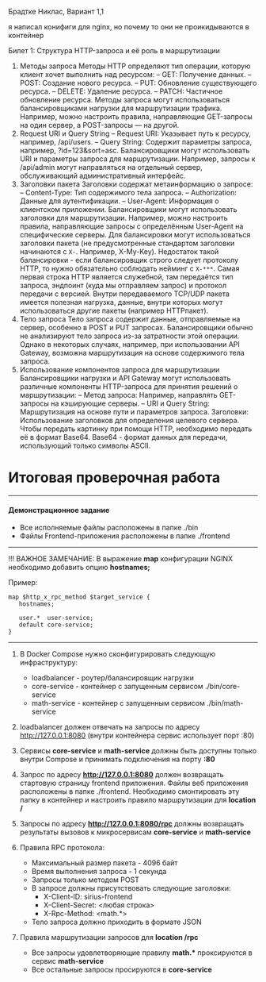 Брадтке Никлас, Вариант 1,1

 я написал конифиги для nginx, но почему то они не проикидываются в контейнер

Билет 1: Структура HTTP-запроса и её
роль в маршрутизации
1. Методы запроса
Методы HTTP определяют тип операции, которую клиент хочет выполнить над ресурсом:
– GET: Получение данных.
– POST: Создание нового ресурса.
– PUT: Обновление существующего ресурса.
– DELETE: Удаление ресурса.
– PATCH: Частичное обновление ресурса.
Методы запроса могут использоваться балансировщиками нагрузки для маршрутизации
трафика. Например, можно настроить правила, направляющие GET-запросы на один
сервер, а POST-запросы — на другой.
2. Request URI и Query String
– Request URI: Указывает путь к ресурсу, например, /api/users.
– Query String: Содержит параметры запроса, например, ?id=123&sort=asc.
Балансировщики могут использовать URI и параметры запроса для маршрутизации.
Например, запросы к /api/admin могут направляться на отдельный сервер,
обслуживающий административный интерфейс.
3. Заголовки пакета
Заголовки содержат метаинформацию о запросе:
– Content-Type: Тип содержимого тела запроса.
– Authorization: Данные для аутентификации.
– User-Agent: Информация о клиентском приложении.
Балансировщики могут использовать заголовки для маршрутизации. Например, можно
настроить правила, направляющие запросы с определённым User-Agent на
специфические серверы. Для балансировки могут использоваться заголовки пакета (не
предусмотренные стандартом заголовки начинаются с `X-`. Например, X-My-Key).
Недостаток такой балансировки - если балансировщик строго следует протоколу HTTP, то
нужно обязательно соблюдать нейминг с `X-***`. Самая первая строка HTTP является
служебной, там передаётся тип запроса, эндпоинт (куда мы отправляем запрос) и
протокол передачи с версией. Внутри передаваемого TCP/UDP пакета имеется полезная
нагрузка, данные, внутри которых могут использоваться другие пакеты (например HTTPпакет).
4. Тело запроса
Тело запроса содержит данные, отправляемые на сервер, особенно в POST и PUT
запросах.
Балансировщики обычно не анализируют тело запроса из-за затратности этой операции.
Однако в некоторых случаях, например, при использовании API Gateway, возможна
маршрутизация на основе содержимого тела запроса.
5. Использование компонентов запроса для
маршрутизации
Балансировщики нагрузки и API Gateway могут использовать различные компоненты
HTTP-запроса для принятия решений о маршрутизации:
– Метод запроса: Например, направлять GET-запросы на кэширующие серверы.
– URI и Query String: Маршрутизация на основе пути и параметров запроса.
Заголовки: Использование заголовков для определения целевого сервера.
Чтобы передать картинку при помощи HTTP, необходимо передать её в формат Base64.
Base64 - формат данных для передачи, использующий только символы ASCII.
# Итоговая проверочная работа

---

#### Демонстрационное задание

* Все исполняемые файлы расположены в папке ./bin
* Файлы Frontend-приложения расположены в папке ./frontend

---

!!! ВАЖНОЕ ЗАМЕЧАНИЕ:
В выражение **map** конфигурации NGINX необходимо добавить опцию **hostnames;**

Пример:
```
map $http_x_rpc_method $target_service {
   hostnames;

   user.*  user-service;
   default core-service;
}
```
---
1. В Docker Compose нужно сконфигурировать следующую инфраструктуру:
   * loadbalancer - роутер/балансировщик нагрузки
   * core-service - контейнер с запущенным сервисом ./bin/core-service
   * math-service - контейнер с запущенным сервисом ./bin/math-service

2. loadbalancer должен отвечать на запросы по адресу http://127.0.0.1:8080 (внутри контейнера сервис использует порт :80)

3. Сервисы __core-service__ и __math-service__ должны быть доступны только внутри Compose и принимать подключения на порту __:80__

4. Запрос по адресу __http://127.0.0.1:8080__ должен возвращать стартовую страницу frontend приложения. Файлы веб приложения расположены в папке ./frontend. Необходимо смонтировать эту папку в контейнер и настроить правило маршрутизации для __location /__

5. Запросы по адресу __http://127.0.0.1:8080/rpc__ должны возвращать результаты вызовов к микросервисам __core-service__ и __math-service__

6. Правила RPC протокола:
   * Максимальный размер пакета - 4096 байт
   * Время выполнения запроса - 1 секунда
   * Запросы только методом POST
   * В запросе должны присутствовать следующие заголовки:
     * X-Client-ID: sirius-frontend
     * X-Client-Secret: <любая строка>
     * X-Rpc-Method: <math.*>
   * Тело запроса должно приходить в формате JSON

7. Правила маршрутизации запросов для __location /rpc__
   * Все запросы удовлетворяющие правилу __math.*__ проксируются в сервис __math-service__
   * Все остальные запросы просируются в __core-service__
